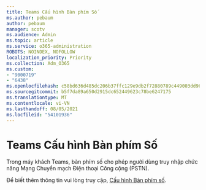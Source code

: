 ```yaml
---
title: Teams Cấu hình Bàn phím Số
ms.author: pebaum
author: pebaum
manager: scotv
ms.audience: Admin
ms.topic: article
ms.service: o365-administration
ROBOTS: NOINDEX, NOFOLLOW
localization_priority: Priority
ms.collection: Adm_O365
ms.custom:
- "9000719"
- "6438"
ms.openlocfilehash: c58bd636d485dc206b37ffc129e9db2f72880789c449003dd96db562c7a47542
ms.sourcegitcommit: b5f7da89a650d2915dc652449623c78be6247175
ms.translationtype: MT
ms.contentlocale: vi-VN
ms.lasthandoff: 08/05/2021
ms.locfileid: "54101936"
---
```

# <a name="teams-dial-pad-configuration"></a>Teams Cấu hình Bàn phím Số

Trong máy khách Teams, bàn phím số cho phép người dùng truy nhập chức năng Mạng Chuyển mạch Điện thoại Công cộng (PSTN).  

Để biết thêm thông tin vui lòng truy cập, [Cấu hình Bàn phím số](https://docs.microsoft.com/microsoftteams/dial-pad-configuration).
